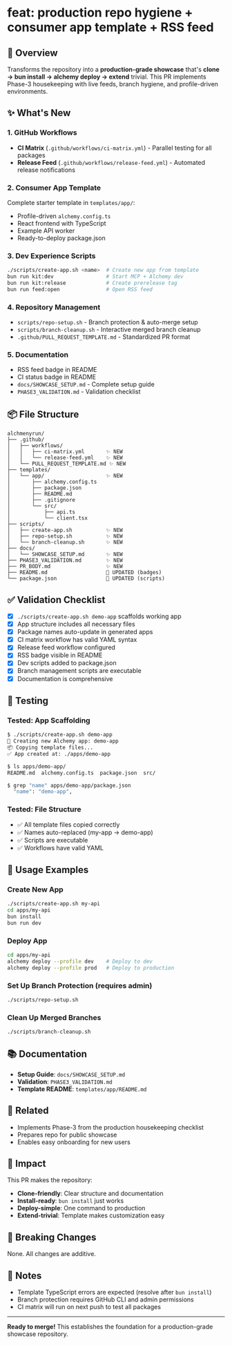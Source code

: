 # feat: production repo hygiene + consumer app template + RSS feed

## 🎯 Overview

Transforms the repository into a **production-grade showcase** that's **clone → bun install → alchemy deploy → extend** trivial. This PR implements Phase-3 housekeeping with live feeds, branch hygiene, and profile-driven environments.

## ✨ What's New

### 1. GitHub Workflows
- **CI Matrix** (`.github/workflows/ci-matrix.yml`) - Parallel testing for all packages
- **Release Feed** (`.github/workflows/release-feed.yml`) - Automated release notifications

### 2. Consumer App Template
Complete starter template in `templates/app/`:
- Profile-driven `alchemy.config.ts`
- React frontend with TypeScript
- Example API worker
- Ready-to-deploy package.json

### 3. Dev Experience Scripts
```bash
./scripts/create-app.sh <name>  # Create new app from template
bun run kit:dev                 # Start MCP + Alchemy dev
bun run kit:release             # Create prerelease tag
bun run feed:open               # Open RSS feed
```

### 4. Repository Management
- `scripts/repo-setup.sh` - Branch protection & auto-merge setup
- `scripts/branch-cleanup.sh` - Interactive merged branch cleanup
- `.github/PULL_REQUEST_TEMPLATE.md` - Standardized PR format

### 5. Documentation
- RSS feed badge in README
- CI status badge in README
- `docs/SHOWCASE_SETUP.md` - Complete setup guide
- `PHASE3_VALIDATION.md` - Validation checklist

## 📦 File Structure

```
alchmenyrun/
├── .github/
│   ├── workflows/
│   │   ├── ci-matrix.yml       ✨ NEW
│   │   └── release-feed.yml    ✨ NEW
│   └── PULL_REQUEST_TEMPLATE.md ✨ NEW
├── templates/
│   └── app/                    ✨ NEW
│       ├── alchemy.config.ts
│       ├── package.json
│       ├── README.md
│       ├── .gitignore
│       └── src/
│           ├── api.ts
│           └── client.tsx
├── scripts/
│   ├── create-app.sh           ✨ NEW
│   ├── repo-setup.sh           ✨ NEW
│   └── branch-cleanup.sh       ✨ NEW
├── docs/
│   └── SHOWCASE_SETUP.md       ✨ NEW
├── PHASE3_VALIDATION.md        ✨ NEW
├── PR_BODY.md                  ✨ NEW
├── README.md                   🔄 UPDATED (badges)
└── package.json                🔄 UPDATED (scripts)
```

## ✅ Validation Checklist

- [x] `./scripts/create-app.sh demo-app` scaffolds working app
- [x] App structure includes all necessary files
- [x] Package names auto-update in generated apps
- [x] CI matrix workflow has valid YAML syntax
- [x] Release feed workflow configured
- [x] RSS badge visible in README
- [x] Dev scripts added to package.json
- [x] Branch management scripts are executable
- [x] Documentation is comprehensive

## 🧪 Testing

### Tested: App Scaffolding
```bash
$ ./scripts/create-app.sh demo-app
🚀 Creating new Alchemy app: demo-app
📦 Copying template files...
✅ App created at: ./apps/demo-app

$ ls apps/demo-app/
README.md  alchemy.config.ts  package.json  src/

$ grep "name" apps/demo-app/package.json
  "name": "demo-app",
```

### Tested: File Structure
- ✅ All template files copied correctly
- ✅ Names auto-replaced (my-app → demo-app)
- ✅ Scripts are executable
- ✅ Workflows have valid YAML

## 🚀 Usage Examples

### Create New App
```bash
./scripts/create-app.sh my-api
cd apps/my-api
bun install
bun run dev
```

### Deploy App
```bash
cd apps/my-api
alchemy deploy --profile dev    # Deploy to dev
alchemy deploy --profile prod   # Deploy to production
```

### Set Up Branch Protection (requires admin)
```bash
./scripts/repo-setup.sh
```

### Clean Up Merged Branches
```bash
./scripts/branch-cleanup.sh
```

## 📚 Documentation

- **Setup Guide**: `docs/SHOWCASE_SETUP.md`
- **Validation**: `PHASE3_VALIDATION.md`
- **Template README**: `templates/app/README.md`

## 🔗 Related

- Implements Phase-3 from the production housekeeping checklist
- Prepares repo for public showcase
- Enables easy onboarding for new users

## 🎉 Impact

This PR makes the repository:
- **Clone-friendly**: Clear structure and documentation
- **Install-ready**: `bun install` just works
- **Deploy-simple**: One command to production
- **Extend-trivial**: Template makes customization easy

## 🔄 Breaking Changes

None. All changes are additive.

## 📝 Notes

- Template TypeScript errors are expected (resolve after `bun install`)
- Branch protection requires GitHub CLI and admin permissions
- CI matrix will run on next push to test all packages

---

**Ready to merge!** This establishes the foundation for a production-grade showcase repository.
